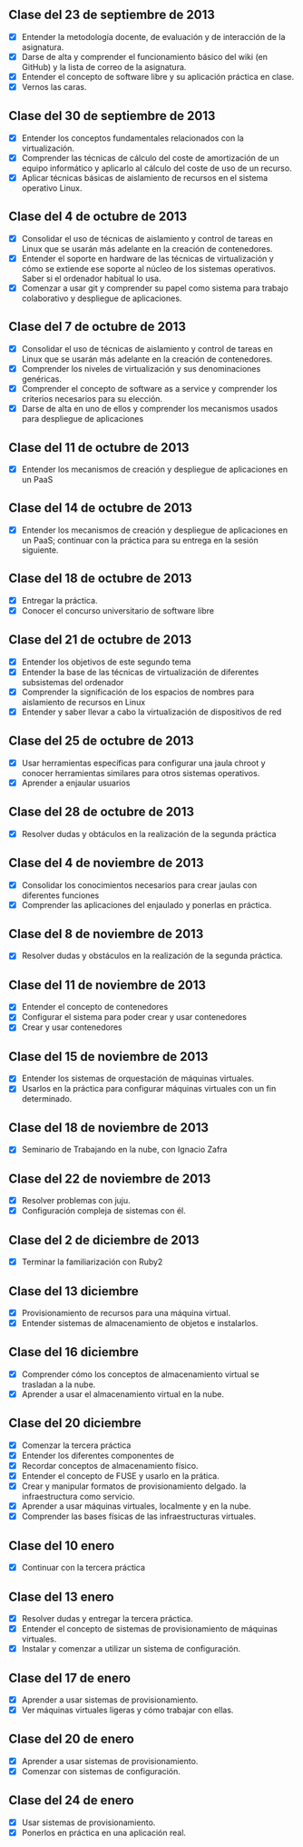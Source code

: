 Clase del 23 de septiembre de 2013
----------------------------------

- [X] Entender la metodología docente, de evaluación y de interacción de la asignatura.
- [X] Darse de alta y comprender el funcionamiento básico del wiki (en GitHub) y la lista de correo de la asignatura.
- [X] Entender el concepto de software libre y su aplicación práctica en clase.
- [X] Vernos las caras.

Clase del 30 de septiembre de 2013
----------------------------------

- [X] Entender los conceptos fundamentales relacionados con la virtualización.
- [X] Comprender las técnicas de cálculo del coste de amortización de un equipo informático y aplicarlo al cálculo del coste de uso de un recurso.
- [X] Aplicar técnicas básicas de aislamiento de recursos en el sistema operativo Linux.

Clase del 4 de octubre de 2013
------------------------------

- [X] Consolidar el uso de técnicas de aislamiento y control de tareas en Linux que se usarán más adelante en la creación de contenedores.
- [X] Entender el soporte en hardware de las técnicas de virtualización y cómo se extiende ese soporte al núcleo de los sistemas operativos. Saber si el ordenador habitual lo usa.
- [X] Comenzar a usar git y comprender su papel como sistema para trabajo colaborativo y despliegue de aplicaciones.

Clase del 7 de octubre de 2013
------------------------------

- [X] Consolidar el uso de técnicas de aislamiento y control de tareas en Linux que se usarán más adelante en la creación de contenedores.
- [X] Comprender los niveles de virtualización y sus denominaciones genéricas.
- [X] Comprender el concepto de software as a service y comprender los criterios necesarios para su elección.
- [X] Darse de alta en uno de ellos y comprender los mecanismos usados para despliegue de aplicaciones

Clase del 11 de octubre de 2013
------------------------------

- [X] Entender los mecanismos de creación y despliegue de aplicaciones en un PaaS
 

Clase del 14 de octubre de 2013
-------------------------------

- [X] Entender los mecanismos de creación y despliegue de aplicaciones en un PaaS; continuar con la práctica para su entrega en la sesión siguiente. 

Clase del 18 de octubre de 2013
-------------------------------

- [X] Entregar la práctica.
- [X] Conocer el concurso universitario de software libre

Clase del 21 de octubre de 2013
-------------------------------

- [X] Entender los objetivos de este segundo tema
- [X] Entender la base de las técnicas de virtualización de diferentes subsistemas del ordenador
- [X] Comprender la significación de los espacios de nombres para aislamiento de recursos en Linux
- [X] Entender y saber llevar a cabo la virtualización de dispositivos de red
 
Clase del 25 de octubre de 2013
-------------------------------

- [X] Usar herramientas específicas para configurar una jaula chroot y conocer herramientas similares para otros sistemas operativos.
- [X] Aprender a enjaular usuarios

Clase del 28 de octubre de 2013
-------------------------------

- [X] Resolver dudas y obtáculos en la realización de la segunda práctica

Clase del 4 de noviembre de 2013
-------------------------------

- [X] Consolidar los conocimientos necesarios para crear jaulas con diferentes funciones
- [X] Comprender las aplicaciones del enjaulado y ponerlas en práctica.

Clase del 8 de noviembre de 2013
-------------------------------

- [X] Resolver dudas y obstáculos en la realización de la segunda práctica.

Clase del 11 de noviembre de 2013
-------------------------------

- [X] Entender el concepto de contenedores
- [X] Configurar el sistema para poder crear y usar contenedores
- [X] Crear y usar contenedores

Clase del 15 de noviembre de 2013
-------------------------------

- [X] Entender los sistemas de orquestación de máquinas virtuales.
- [X] Usarlos en la práctica para configurar máquinas virtuales con un fin determinado.

Clase del 18 de noviembre de 2013
-------------------------------

- [X] Seminario de Trabajando en la nube, con Ignacio Zafra

Clase del 22 de noviembre de 2013
-------------------------------

- [X] Resolver problemas con juju.
- [X] Configuración compleja de sistemas con él.

Clase del 2 de diciembre de 2013
-------------------------------

- [X] Terminar la familiarización con Ruby2

Clase del 13 diciembre
----------------------

- [X] Provisionamiento de recursos para una máquina virtual.
- [X] Entender sistemas de almacenamiento de objetos e instalarlos.

Clase del 16 diciembre
----------------------

- [X] Comprender cómo los conceptos de almacenamiento virtual se trasladan a la nube.
- [X] Aprender a usar el almacenamiento virtual en la nube.

Clase del 20 diciembre
----------------------

- [X] Comenzar la tercera práctica
- [X] Entender los diferentes componentes de 
- [X] Recordar conceptos de almacenamiento físico.
- [X] Entender el concepto de FUSE y usarlo en la prática.
- [X] Crear y manipular formatos de provisionamiento delgado.
la infraestructura como servicio.
- [X] Aprender a usar máquinas virtuales, localmente y en la nube.
- [X] Comprender las bases físicas de las infraestructuras virtuales.

Clase del 10 enero
------------------

- [X] Continuar con la tercera práctica

Clase del 13 enero
------------------

- [X] Resolver dudas y entregar la tercera práctica.
- [X] Entender el concepto de sistemas de provisionamiento de máquinas virtuales.
- [X] Instalar y comenzar a utilizar un sistema de configuración.

Clase del 17 de enero 
---------------------
- [X] Aprender a usar sistemas de provisionamiento.
- [X] Ver máquinas virtuales ligeras y cómo trabajar con ellas.

Clase del 20 de enero
---------------------

- [X] Aprender a usar sistemas de provisionamiento.
- [X] Comenzar con sistemas de configuración.

Clase del 24 de enero
---------------------

- [X] Usar sistemas de provisionamiento.
- [X] Ponerlos en práctica en una aplicación real.
